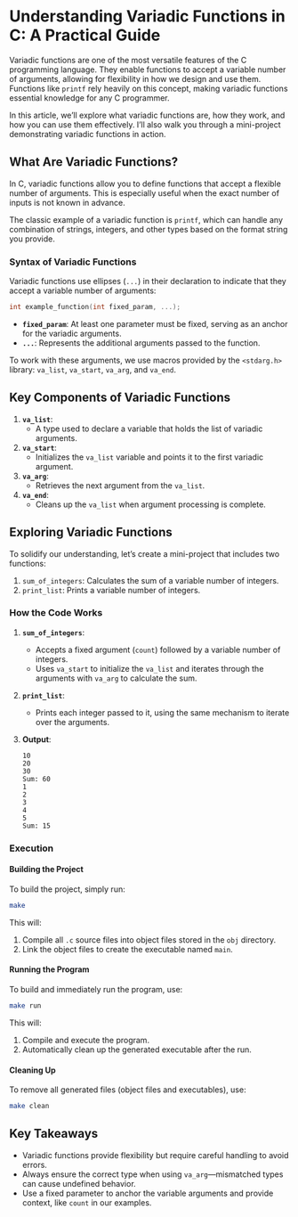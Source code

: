 # **Understanding Variadic Functions in C: A Practical Guide**

Variadic functions are one of the most versatile features of the C programming language. They enable functions to accept a variable number of arguments, allowing for flexibility in how we design and use them. Functions like `printf` rely heavily on this concept, making variadic functions essential knowledge for any C programmer.

In this article, we’ll explore what variadic functions are, how they work, and how you can use them effectively. I’ll also walk you through a mini-project demonstrating variadic functions in action.

## **What Are Variadic Functions?**

In C, variadic functions allow you to define functions that accept a flexible number of arguments. This is especially useful when the exact number of inputs is not known in advance.

The classic example of a variadic function is `printf`, which can handle any combination of strings, integers, and other types based on the format string you provide.

### **Syntax of Variadic Functions**

Variadic functions use ellipses (`...`) in their declaration to indicate that they accept a variable number of arguments:

```c
int example_function(int fixed_param, ...);
```

-   **`fixed_param`**: At least one parameter must be fixed, serving as an anchor for the variadic arguments.
-   **`...`**: Represents the additional arguments passed to the function.

To work with these arguments, we use macros provided by the `<stdarg.h>` library: `va_list`, `va_start`, `va_arg`, and `va_end`.

## **Key Components of Variadic Functions**

1.  **`va_list`**:
    -   A type used to declare a variable that holds the list of variadic arguments.
2.  **`va_start`**:
    -   Initializes the `va_list` variable and points it to the first variadic argument.
3.  **`va_arg`**:
    -   Retrieves the next argument from the `va_list`.
4.  **`va_end`**:
    -   Cleans up the `va_list` when argument processing is complete.

## Exploring Variadic Functions

To solidify our understanding, let’s create a mini-project that includes two functions:

1.  `sum_of_integers`: Calculates the sum of a variable number of integers.
2.  `print_list`: Prints a variable number of integers.

### **How the Code Works**

1.  **`sum_of_integers`**:
 
    -   Accepts a fixed argument (`count`) followed by a variable number of integers.
    -   Uses `va_start` to initialize the `va_list` and iterates through the arguments with `va_arg` to calculate the sum.
   
2.  **`print_list`**:

       -   Prints each integer passed to it, using the same mechanism to iterate over the arguments.

3.  **Output**:
    ```
    10
    20
    30
    Sum: 60
    1
    2
    3
    4
    5
    Sum: 15    
    ```
### **Execution**

#### Building the Project

To build the project, simply run:

```bash
make
```

This will:

1.  Compile all `.c` source files into object files stored in the `obj` directory.
2.  Link the object files to create the executable named `main`.

#### Running the Program

To build and immediately run the program, use:

```bash
make run
```

This will:

1.  Compile and execute the program.
2.  Automatically clean up the generated executable after the run.

#### Cleaning Up

To remove all generated files (object files and executables), use:

```bash
make clean
```

## **Key Takeaways**

-   Variadic functions provide flexibility but require careful handling to avoid errors.
-   Always ensure the correct type when using `va_arg`—mismatched types can cause undefined behavior.
-   Use a fixed parameter to anchor the variable arguments and provide context, like `count` in our examples.